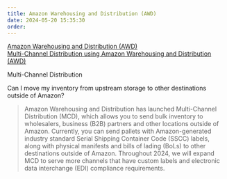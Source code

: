 ```yaml
---
title: Amazon Warehousing and Distribution (AWD)
date: 2024-05-20 15:35:30
order: 
---
```


[Amazon Warehousing and Distribution (AWD)](https://sellercentral.amazon.com/asdn/about/ref=xx_asdn_dnav_xx)  
[Multi-Channel Distribution using Amazon Warehousing and Distribution (AWD)](https://sellercentral.amazon.com/help/hub/reference/GEPTXX9PMMXUKMK9)  

Multi-Channel Distribution

Can I move my inventory from upstream storage to other destinations outside of Amazon?

> Amazon Warehousing and Distribution has launched Multi-Channel Distribution (MCD), which allows you to send bulk inventory to wholesalers, business (B2B) partners and other locations outside of Amazon. Currently, you can send pallets with Amazon-generated industry standard Serial Shipping Container Code (SSCC) labels, along with physical manifests and bills of lading (BoLs) to other destinations outside of Amazon. Throughout 2024, we will expand MCD to serve more channels that have custom labels and electronic data interchange (EDI) compliance requirements.
